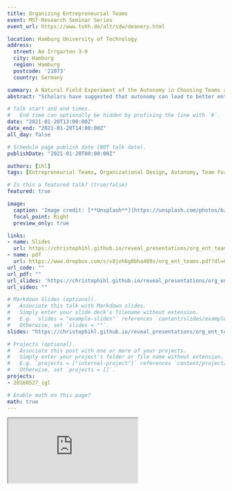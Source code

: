 ```yaml
---
title: Organizing Entrepreneurial Teams
event: MST-Research Seminar Series
event_url: https://www.tuhh.de/alt/sdw/deanery.html

location: Hamburg University of Technology
address:
  street: Am Irrgarten 3-9
  city: Hamburg
  region: Hamburg
  postcode: '21073'
  country: Germany

summary: A Natural Field Experiment of the Autonomy in Choosing Teams and Ideas.
abstract: "Scholars have suggested that autonomy can lead to better entrepreneurial team performance. Yet, there are different types of autonomy and they come at a cost. We shed light on whether two fundamental organizational design choices granting teams autonomy to (1) choose project ideas to work on and (2) choose team members to work with, affect performance. We run a natural field experiment involving 939 students in a lean startup entrepreneurship course over 11 weeks. The aim is to disentangle the separate and joint effects of granting autonomy in choosing teams and choosing ideas compared to a baseline treatment with pre-assigned ideas and team members. We find that teams with autonomy in choosing either ideas or team members outperform teams in the baseline treatment as measured by pitch-deck performance. The effect of choosing ideas is significantly stronger than the effect of choosing teams. However, the performance gains vanish for teams that are granted full autonomy of choosing both ideas and teams. This suggests the two forms of autonomy are substitutes. Causal mediation analysis reveals that the main effects of choosing ideas or teams can partly be explained by a better match of ideas with team members interests and prior network contacts among team members, respectively. While homophily and lack of team diversity cannot explain the performance drop among teams with full autonomy, our results suggest that self-selected teams fall prey to overconfidence and complacency too early to fully exploit the potential of their chosen idea. We discuss the implications of these findings for research on organizational design, autonomy, and innovation."

# Talk start and end times.
#   End time can optionally be hidden by prefixing the line with `#`.
date: "2021-01-20T13:00:00Z"
date_end: "2021-01-20T14:00:00Z"
all_day: false

# Schedule page publish date (NOT talk date).
publishDate: "2021-01-20T00:00:00Z"

authors: [ihl]
tags: [Entrepreneurial Teams, Organizational Design, Autonomy, Team Formation, Idea Choice, Field Experiment]

# Is this a featured talk? (true/false)
featured: true

image:
  caption: 'Image credit: [**Unsplash**](https://unsplash.com/photos/bzdhc5b3Bxs)'
  focal_point: Right
  preview_only: true

links:
- name: Slides
  url: https://christophihl.github.io/reveal_presentations/org_ent_teams/
- name: pdf
  url: https://www.dropbox.com/s/v8joh6g0bha409s/org_ent_teams.pdf?dl=0
url_code: ""
url_pdf: ""
url_slides: 'https://christophihl.github.io/reveal_presentations/org_ent_teams/'
url_video: ""

# Markdown Slides (optional).
#   Associate this talk with Markdown slides.
#   Simply enter your slide deck's filename without extension.
#   E.g. `slides = "example-slides"` references `content/slides/example-slides.md`.
#   Otherwise, set `slides = ""`.
slides: "https://christophihl.github.io/reveal_presentations/org_ent_teams/"

# Projects (optional).
#   Associate this post with one or more of your projects.
#   Simply enter your project's folder or file name without extension.
#   E.g. `projects = ["internal-project"]` references `content/project/deep-learning/index.md`.
#   Otherwise, set `projects = []`.
projects:
- 20160527_igl

# Enable math on this page?
math: true
---
```



<div class="resp-container">
    <iframe class="resp-iframe" src="https://christophihl.github.io/reveal_presentations/org_ent_teams/" title="Organizing Entrepreneurial Teams" gesture="media"  allow="encrypted-media" allowfullscreen></iframe>
</div>






